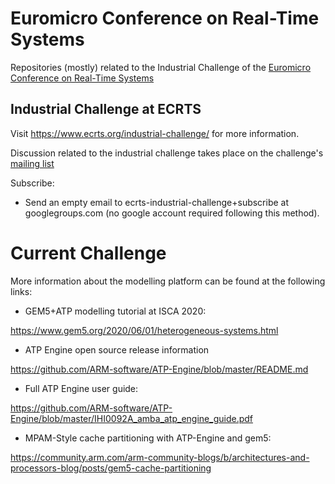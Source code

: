 # Euromicro Conference on Real-Time Systems

Repositories (mostly) related to the Industrial Challenge of the
[Euromicro Conference on Real-Time Systems](www.ecrts.org)

## Industrial Challenge at ECRTS
Visit https://www.ecrts.org/industrial-challenge/ for more information.

Discussion related to the industrial challenge takes place on the
challenge's [mailing list](https://groups.google.com/g/ecrts-industrial-challenge)

Subscribe:
 * Send an empty email to ecrts-industrial-challenge+subscribe at
   googlegroups.com (no google account required following this method).

# Current Challenge

More information about the modelling platform can be found at the following links: 

* GEM5+ATP modelling tutorial at ISCA 2020:
 
https://www.gem5.org/2020/06/01/heterogeneous-systems.html
 
* ATP Engine open source release information
 
https://github.com/ARM-software/ATP-Engine/blob/master/README.md
 
* Full ATP Engine user guide:
 
https://github.com/ARM-software/ATP-Engine/blob/master/IHI0092A_amba_atp_engine_guide.pdf

* MPAM-Style cache partitioning with ATP-Engine and gem5:

https://community.arm.com/arm-community-blogs/b/architectures-and-processors-blog/posts/gem5-cache-partitioning
